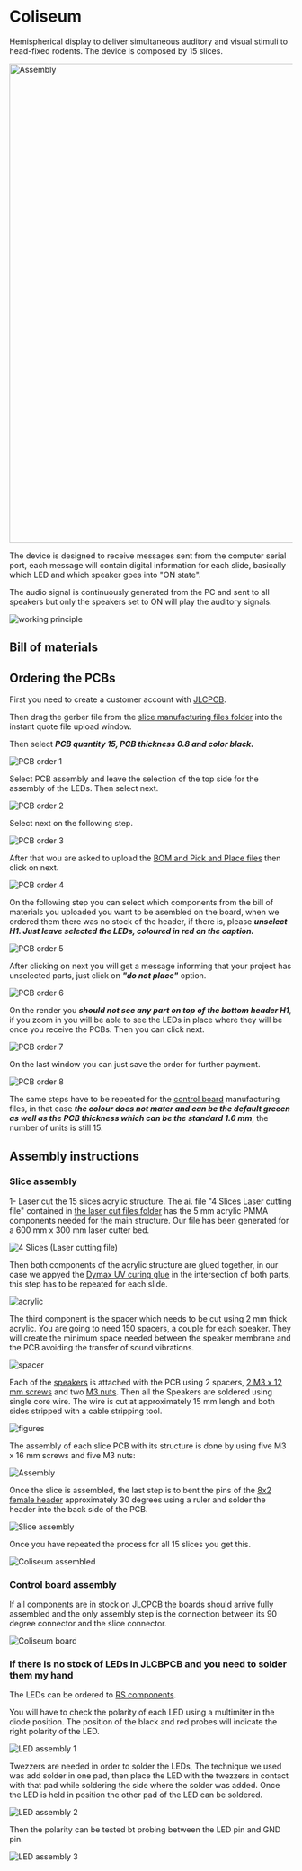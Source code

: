 # Coliseum

Hemispherical display to deliver simultaneous auditory and visual stimuli to head-fixed rodents. The device is composed by 15 slices.

<img width="853" alt="Assembly" src="https://github.com/Iacaruso-lab/Coliseum/tree/main/Images/Figure 1.png">

The device is designed to receive messages sent from the computer serial port, each message will contain digital information for each slide, basically which LED and which speaker goes into "ON state".

The audio signal is continuously generated from the PC and sent to all speakers but only the speakers set to ON will play the auditory signals.


![working principle](https://github.com/FrancisCrickInstitute/Coliseum/assets/54901317/580bf657-3111-4d14-9ac8-2dc616aaf392)

## Bill of materials

## Ordering the PCBs

First you need to create a customer account with [JLCPCB](https://jlcpcb.com/).

Then drag the gerber file from the [slice manufacturing files folder](https://github.com/FrancisCrickInstitute/Coliseum/tree/main/Hardware/Manufacturing%20files/Slice%20PCB) into the instant quote file upload window.

Then select ***PCB quantity 15, PCB thickness 0.8 and color black.***

![PCB order 1](https://github.com/FrancisCrickInstitute/Coliseum/assets/54901317/d6c14ac0-027b-4585-8490-87adf9e373ce)

Select PCB assembly and leave the selection of the top side for the assembly of the LEDs. Then select next.

![PCB order 2](https://github.com/FrancisCrickInstitute/Coliseum/assets/54901317/9c14a00e-6958-44ab-9188-1e450e4f6c3e)

Select next on the following step.

![PCB order 3](https://github.com/FrancisCrickInstitute/Coliseum/assets/54901317/d79734c7-4d62-465b-a705-59eb644f83cc)

After that wou are asked to upload the [BOM and Pick and Place files](https://github.com/FrancisCrickInstitute/Coliseum/tree/main/Hardware/Manufacturing%20files/Slice%20PCB) then click on next.

![PCB order 4](https://github.com/FrancisCrickInstitute/Coliseum/assets/54901317/9d078628-4f92-4f64-885a-fcf27b9654a4)

On the following step you can select which components from the bill of materials you uploaded you want to be asembled on the board, when we ordered them there was no stock of the header, if there is, please ***unselect H1. Just leave selected the LEDs, coloured in red on the caption.***

![PCB order 5](https://github.com/FrancisCrickInstitute/Coliseum/assets/54901317/21cec4ab-8a98-430d-bd16-e5f1e9c4e825)

After clicking on next you will get a message informing that your project has unselected parts, just click on ***"do not place"*** option.

![PCB order 6](https://github.com/FrancisCrickInstitute/Coliseum/assets/54901317/bbc6bc41-0793-4d4d-b6d3-cf2f28442b22)

On the render you ***should not see any part on top of the bottom header H1***, if you zoom in you will be able to see the LEDs in place where they will be once you receive the PCBs. Then you can click next.

![PCB order 7](https://github.com/FrancisCrickInstitute/Coliseum/assets/54901317/4483b402-4b44-41ec-b429-81b106c662fb)

On the last window you can just save the order for further payment.

![PCB order 8](https://github.com/FrancisCrickInstitute/Coliseum/assets/54901317/7de902a3-e47c-49a5-b114-ce16618a91f4)

The same steps have to be repeated for the [control board](https://github.com/FrancisCrickInstitute/Coliseum/tree/main/Hardware/Manufacturing%20files/Control%20PCB/V7) manufacturing files, in that case ***the colour does not mater and can be the default greeen as well as the PCB thickness which can be the standard 1.6 mm***, the number of units is still 15.

## Assembly instructions

### Slice assembly

1- Laser cut the 15 slices acrylic structure. The ai. file "4 Slices Laser cutting file" contained in [the laser cut files folder](https://github.com/FrancisCrickInstitute/Coliseum/tree/main/Hardware/Manufacturing%20files/Laser%20cut) has the 5 mm acrylic PMMA components needed for the main structure. Our file has been generated for a 600 mm x 300 mm laser cutter bed.

![4 Slices (Laser cutting file)](https://github.com/FrancisCrickInstitute/Coliseum/assets/54901317/3352068d-05cf-4662-94ac-4913dfff4e9c)

Then both components of the acrylic structure are glued together, in our case we appyed the [Dymax UV curing glue](https://dymax.com/products/equipment/light-curing-equipment/spot-curing-systems) in the intersection of both parts, this step has to be repeated for each slide.

![acrylic](https://github.com/FrancisCrickInstitute/Coliseum/assets/54901317/88d47f31-b34d-4354-9f91-70372f838cc3)

The third component is the spacer which needs to be cut using 2 mm thick acrylic. You are going to need 150 spacers, a couple for each speaker. They will create the minimum space needed between the speaker membrane and the PCB avoiding the transfer of sound vibrations.

![spacer](https://github.com/FrancisCrickInstitute/Coliseum/assets/54901317/ce95a78d-cf19-4f7b-b7b1-793058ea76b0)

Each of the [speakers](https://www.digikey.co.uk/en/products/detail/visaton-gmbh-co-kg/K-28-WPC-BL-8-OHM/9842354) is attached with the PCB using 2 spacers, [2 M3 x 12 mm screws](https://www.amazon.co.uk/gp/product/B09Q5YYVQ2/ref=ppx_yo_dt_b_asin_title_o01_s00?ie=UTF8&psc=1) and two [M3 nuts](https://www.amazon.co.uk/TERF-Hexagon-Steel-Full-Nuts/dp/B09MDJHJTB/ref=sr_1_6?crid=2JZVZ1J4DZOUH&keywords=M3%2Bnuts&qid=1693322964&sprefix=m3%2Bnuts%2Caps%2C63&sr=8-6&th=1). Then all the Speakers are soldered using single core wire. The wire is cut at approximately 15 mm lengh and both sides stripped with a cable stripping tool.

![figures](https://github.com/FrancisCrickInstitute/Coliseum/assets/54901317/ffcc94fa-3611-4754-89d1-68ef4f58410e)

The assembly of each slice PCB with its structure is done by using five M3 x 16 mm screws and five M3 nuts:

![Assembly](https://github.com/FrancisCrickInstitute/Coliseum/assets/54901317/c5cb132b-21e4-44d3-a3ef-b67c05428bb9)

Once the slice is assembled, the last step is to bent the pins of the [8x2 female header](https://uk.farnell.com/samtec/esq-108-14-g-d/connector-rcpt-16pos-2row-2-54mm/dp/2779427) approximately 30 degrees using a ruler and solder the header into the back side of the PCB.

![Slice assembly](https://github.com/FrancisCrickInstitute/Coliseum/assets/54901317/1a1e5738-ec03-45c5-8eee-9a587f0e3c97)

Once you have repeated the process for all 15 slices you get this.

![Coliseum assembled](https://github.com/FrancisCrickInstitute/Coliseum/assets/54901317/555fda5b-7464-4c15-8a61-a05b114b1dbb)


### Control board assembly

If all components are in stock on [JLCPCB](https://jlcpcb.com/) the boards should arrive fully assembled and the only assembly step is the connection between its 90 degree connector and the slice connector.

![Coliseum board](https://github.com/FrancisCrickInstitute/Coliseum/assets/54901317/dafbde8f-4fe9-458e-9f38-b50ef9ffa261)


### If there is no stock of LEDs in JLCBPCB and you need to solder them my hand

The LEDs can be ordered to [RS components](https://uk.rs-online.com/web/p/leds/6541800).

You will have to check the polarity of each LED using a multimiter in the diode position. The position of the black and red probes will indicate the right polarity of the LED.

![LED assembly 1](https://github.com/FrancisCrickInstitute/Coliseum/assets/54901317/01699e7a-f501-4e25-85c2-5775a5fa2ad3)

Twezzers are needed in order to solder the LEDs, The technique we used was add solder in one pad, then place the LED with the twezzers in contact with that pad while soldering the side where the solder was added. Once the LED is held in position the other pad of the LED can be soldered.

![LED assembly 2](https://github.com/FrancisCrickInstitute/Coliseum/assets/54901317/6243549b-15f5-48e1-8e4c-bce6db7a615f)

Then the polarity can be tested bt probing between the LED pin and GND pin.

![LED assembly 3](https://github.com/FrancisCrickInstitute/Coliseum/assets/54901317/f0615555-74a9-4ec4-aa4a-e229608e2ac3)


